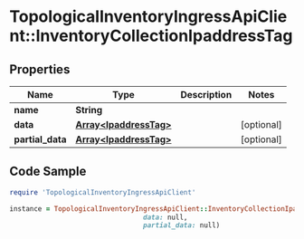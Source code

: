 # TopologicalInventoryIngressApiClient::InventoryCollectionIpaddressTag

## Properties

Name | Type | Description | Notes
------------ | ------------- | ------------- | -------------
**name** | **String** |  | 
**data** | [**Array&lt;IpaddressTag&gt;**](IpaddressTag.md) |  | [optional] 
**partial_data** | [**Array&lt;IpaddressTag&gt;**](IpaddressTag.md) |  | [optional] 

## Code Sample

```ruby
require 'TopologicalInventoryIngressApiClient'

instance = TopologicalInventoryIngressApiClient::InventoryCollectionIpaddressTag.new(name: null,
                                 data: null,
                                 partial_data: null)
```


